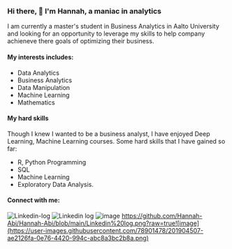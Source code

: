 ### Hi there, 👋 I'm Hannah, a maniac in analytics

I am currently a master's student in Business Analytics in Aalto University and looking for an opportunity to leverage my skills to help company achieneve there goals of optimizing their business. 

#### My interests includes: 
- Data Analytics 
- Business Analytics 
- Data Manipulation 
- Machine Learning 
- Mathematics

#### My hard skills 
Though I knew I wanted to be a business analyst, I have enjoyed Deep Learning, Machine Learning courses. Some hard skills that I have gained so far: 
- R, Python Programming 
- SQL 
- Machine Learning 
- Exploratory Data Analysis. 

#### Connect with me: 
![Linkedin-log](/posts/path/to/Linkedin-log.png "Optional title")
![Linkedin log](Linkedin-log.png)
![image](78901478/201904507-ae2126fa-0e76-4420-994c-abc8a3bc2b8a.png)
https://github.com/Hannah-Abi/Hannah-Abi/blob/main/Linkedin%20log.png?raw=true![image](https://user-images.githubusercontent.com/78901478/201904507-ae2126fa-0e76-4420-994c-abc8a3bc2b8a.png)

<!--
**Hannah-Abi/Hannah-Abi** is a ✨ _special_ ✨ repository because its `README.md` (this file) appears on your GitHub profile

Here are some ideas to get you started:

- 🔭 I’m currently working on ...
- 🌱 I’m currently learning ...
- 👯 I’m looking to collaborate on ...
- 🤔 I’m looking for help with ...
- 💬 Ask me about ...
- 📫 How to reach me: ...
- 😄 Pronouns: ...
- ⚡ Fun fact: ...
-->
